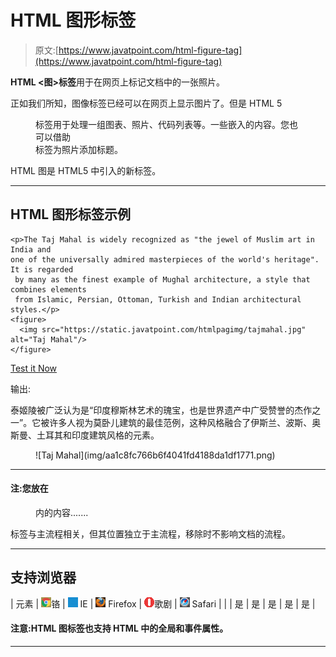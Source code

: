 # HTML 图形标签

> 原文:[https://www.javatpoint.com/html-figure-tag](https://www.javatpoint.com/html-figure-tag)

**HTML <图>标签**用于在网页上标记文档中的一张照片。

正如我们所知，图像标签已经可以在网页上显示图片了。但是 HTML 5

<figure>标签用于处理一组图表、照片、代码列表等。一些嵌入的内容。您也可以借助

<figcaption>标签为照片添加标题。</figcaption>

</figure>

HTML 图是 HTML5 中引入的新标签。

* * *

## HTML 图形标签示例

```
<p>The Taj Mahal is widely recognized as "the jewel of Muslim art in India and 
one of the universally admired masterpieces of the world's heritage". It is regarded
 by many as the finest example of Mughal architecture, a style that combines elements
 from Islamic, Persian, Ottoman, Turkish and Indian architectural styles.</p>
<figure>
  <img src="https://static.javatpoint.com/htmlpagimg/tajmahal.jpg" alt="Taj Mahal"/>
</figure>

```

[Test it Now](https://www.javatpoint.com/oprweb/test.jsp?filename=htmlfiguretag1)

输出:

泰姬陵被广泛认为是“印度穆斯林艺术的瑰宝，也是世界遗产中广受赞誉的杰作之一”。它被许多人视为莫卧儿建筑的最佳范例，这种风格融合了伊斯兰、波斯、奥斯曼、土耳其和印度建筑风格的元素。

<figure>![Taj Mahal](img/aa1c8fc766b6f4041fd4188da1df1771.png)</figure>

* * *

#### 注:您放在

<figure>内的内容.......</figure>

标签与主流程相关，但其位置独立于主流程，移除时不影响文档的流程。

* * *

## 支持浏览器

| 元素 | ![chrome browser](img/4fbdc93dc2016c5049ed108e7318df19.png)铬 | ![ie browser](img/83dd23df1fe8373fd5bf054b2c1dd88b.png) IE | ![firefox browser](img/4f001fff393888a8a807ed29b28145d1.png) Firefox | ![opera browser](img/6cad4a592cc69a052056a0577b4aac65.png)歌剧 | ![safari browser](img/a0f6a9711a92203c5dc5c127fe9c9fca.png) Safari |
|  | 是 | 是 | 是 | 是 | 是 |

#### 注意:HTML 图标签也支持 HTML 中的全局和事件属性。

* * *